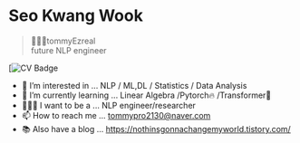 # Seo Kwang Wook
> 👨🏻‍💻tommyEzreal   
> future NLP engineer 

[![CV Badge](http://img.shields.io/badge/-CV-blue?style=flat-square&logo=google%20drive&logoColor=white&link=https://drive.google.com/file/d/1hOKhMWkb_OBTJSvdE7zSj56K7Oevq9Wc/view?usp=sharing) 

- 👀 I’m interested in ...  NLP / ML,DL / Statistics / Data Analysis         
- 🌱 I’m currently learning ... Linear Algebra /Pytorch🔥 /Transformer🤗
- 👨🏻‍💻 I want to be a ... NLP engineer/researcher
- 📫 How to reach me ... tommypro2130@naver.com
- 📚 Also have a blog ... https://nothinsgonnachangemyworld.tistory.com/













<!--
**tommyEzreal/tommyEzreal** is a ✨ _special_ ✨ repository because its `README.md` (this file) appears on your GitHub profile.


